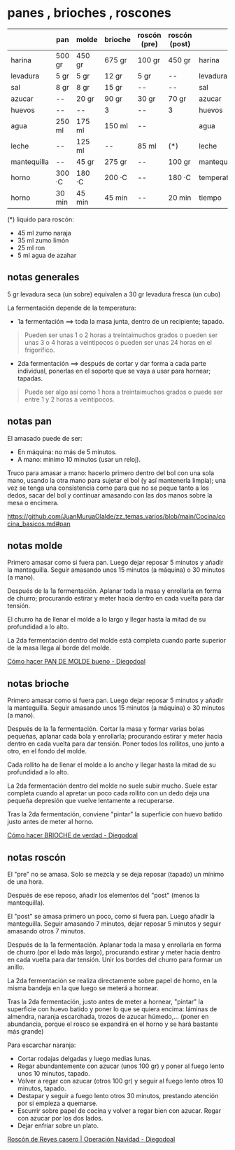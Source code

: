 # panes , brioches , roscones

|             | pan    | molde  |brioche | roscón (pre) | roscón (post) ||
|-------------|--------|--------|--------|--------|--------|-------------|
| harina      | 500 gr | 450 gr | 675 gr | 100 gr | 450 gr | harina      |
| levadura    |   5 gr |   5 gr |  12 gr |   5 gr |  --    | levadura    |
| sal         |   8 gr |   8 gr |  15 gr |  --    |  --    | sal         |
| azucar      |  --    |  20 gr |  90 gr |  30 gr |  70 gr | azucar      |
| huevos      |  --    |  --    |   3    |  --    |   3    | huevos      |
| agua        | 250 ml | 175 ml | 150 ml |  --    |        | agua        |
| leche       |  --    | 125 ml |  --    |  85 ml |  (*)   | leche       |
| mantequilla |  --    |  45 gr | 275 gr |  --    | 100 gr | mantequilla |
| horno       | 300 ·C | 180 ·C | 200 ·C |  --    | 180 ·C | temperatura |
| horno       |  30 min|  45 min|  45 min|  --    |  20 min| tiempo      |

(*) liquido para roscón:
- 45 ml zumo naraja
- 35 ml zumo limón
- 25 ml ron
-  5 ml agua de azahar

## notas generales

5 gr levadura seca (un sobre) equivalen a 30 gr levadura fresca (un cubo)

La fermentación depende de la temperatura: 

- 1a fermentación ==> toda la masa junta, dentro de un recipiente; tapado.

> Pueden ser unas 1 o 2 horas a treintaimuchos grados o pueden ser unas 3 o 4 horas a veintipocos o pueden ser unas 24 horas en el frigorífico.

- 2da fermentación ==> después de cortar y dar forma a cada parte individual, ponerlas en el soporte que se vaya a usar para hornear; tapadas.

> Puede ser algo así como 1 hora a treintaimuchos grados o puede ser entre 1 y 2 horas a veintipocos.

## notas pan

El amasado puede de ser:
- En máquina: no más de 5 minutos.
- A mano: mínimo 10 minutos (usar un reloj).

Truco para amasar a mano: hacerlo primero dentro del bol con una sola mano, usando la otra mano para sujetar el bol (y así mantenerla limpia); una vez se tenga una consistencia como para que no se peque tanto a los dedos, sacar del bol y continuar amasando con las dos manos sobre la mesa o encimera.

<https://github.com/JuanMuruaOlalde/zz_temas_varios/blob/main/Cocina/cocina_basicos.md#pan>

## notas molde

Primero amasar como si fuera pan. Luego dejar reposar 5 minutos y añadir la manteguilla.  Seguir amasando unos 15 minutos (a máquina) o 30 minutos (a mano). 

Después de la 1a fermentación. Aplanar toda la masa y enrollarla en forma de churro; procurando estirar y meter hacia dentro en cada vuelta para dar tensión.

El churro ha de llenar el molde a lo largo y llegar hasta la mitad de su profundidad a lo alto.

La 2da fermentación dentro del molde está completa cuando parte superior de la masa llega al borde del molde.

[Cómo hacer PAN DE MOLDE bueno - Diegodoal](https://www.youtube.com/watch?v=GLWXgP25qBI)

## notas brioche

Primero amasar como si fuera pan. Luego dejar reposar 5 minutos y añadir la manteguilla.  Seguir amasando unos 15 minutos (a máquina) o 30 minutos (a mano). 

Después de la 1a fermentación. Cortar la masa y formar varias bolas pequeñas, aplanar cada bola y enrollarla; procurando estirar y meter hacia dentro en cada vuelta para dar tensión. Poner todos los rollitos, uno junto a otro, en el fondo del molde.

Cada rollito ha de llenar el molde a lo ancho y llegar hasta la mitad de su profundidad a lo alto.

La 2da fermentación dentro del molde no suele subir mucho. Suele estar completa cuando al apretar un poco cada rollito con un dedo deja una pequeña depresión que vuelve lentamente a recuperarse.

Tras la 2da fermentación, conviene "pintar" la superficie con huevo batido justo antes de meter al horno.

[Cómo hacer BRIOCHE de verdad - Diegodoal](https://www.youtube.com/watch?v=TAvfmhkFxVE)

## notas roscón

El "pre" no se amasa. Solo se mezcla y se deja reposar (tapado) un mínimo de una hora.

Después de ese reposo, añadir los elementos del "post" (menos la mantequilla).

El "post" se amasa primero un poco, como si fuera pan. Luego añadir la manteguilla.  Seguir amasando 7 minutos, dejar reposar 5 minutos y seguir amasando otros 7 minutos.

Después de la 1a fermentación. Aplanar toda la masa y enrollarla en forma de churro (por el lado más largo), procurando estirar y meter hacia dentro en cada vuelta para dar tensión. Unir los bordes del churro para formar un anillo.

La 2da fermentación se realiza directamente sobre papel de horno, en la misma bandeja en la que luego se meterá a hornear.

Tras la 2da fermentación, justo antes de meter a hornear, "pintar" la superficie con huevo batido y poner lo que se quiera encima: láminas de almendra, naranja escarchada, trozos de azucar húmedo,... (poner en abundancia, porque el rosco se expandirá en el horno y se hará bastante más grande)

Para escarchar naranja:
- Cortar rodajas delgadas y luego medias lunas.
- Regar abundantemente con azucar (unos 100 gr) y poner al fuego lento unos 10 minutos, tapado.
- Volver a regar con azucar (otros 100 gr) y seguir al fuego lento otros 10 minutos, tapado.
- Destapar y seguir a fuego lento otros 30 minutos, prestando atención por si empieza a quemarse.
- Escurrir sobre papel de cocina y volver a regar bien con azucar. Regar con azucar por los dos lados.
- Dejar enfriar sobre un plato.

[Roscón de Reyes casero | Operación Navidad - Diegodoal](https://www.youtube.com/watch?v=5aWHS-aJb5s)

